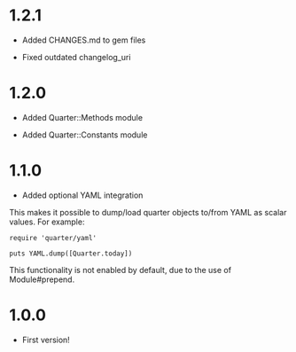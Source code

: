 # 1.2.1

* Added CHANGES.md to gem files

* Fixed outdated changelog_uri

# 1.2.0

* Added Quarter::Methods module

* Added Quarter::Constants module

# 1.1.0

* Added optional YAML integration

This makes it possible to dump/load quarter objects to/from YAML as scalar values. For example:

    require 'quarter/yaml'

    puts YAML.dump([Quarter.today])

This functionality is not enabled by default, due to the use of Module#prepend.

# 1.0.0

* First version!
